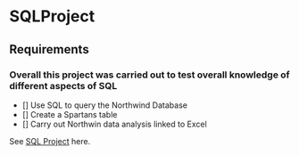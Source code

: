 # SQLProject

## Requirements
### Overall this project was carried out to test overall knowledge of different aspects of SQL
- [] Use SQL to query the Northwind Database
- [] Create a Spartans table 
- [] Carry out Northwin data analysis linked to Excel

See [SQL Project](https://github.com/BToyin/SQLProject/blob/main/SQL_Project.pdf) here. 
